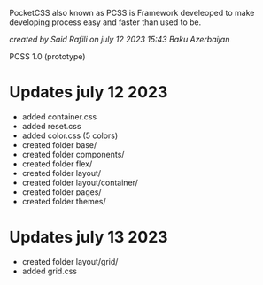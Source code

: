 PocketCSS also known as PCSS is Framework develeoped to make developing process easy and faster than used to be.

_created by Said Rafili on july 12 2023 15:43 Baku Azerbaijan_

PCSS 1.0 (prototype)

<h1>Updates july 12 2023</h1>

- added container.css
- added reset.css
- added color.css (5 colors)
- created folder base/
- created folder components/
- created folder flex/
- created folder layout/
- created folder layout/container/
- created folder pages/
- created folder themes/

<h1>Updates july 13 2023</h1>

- created folder layout/grid/
- added grid.css